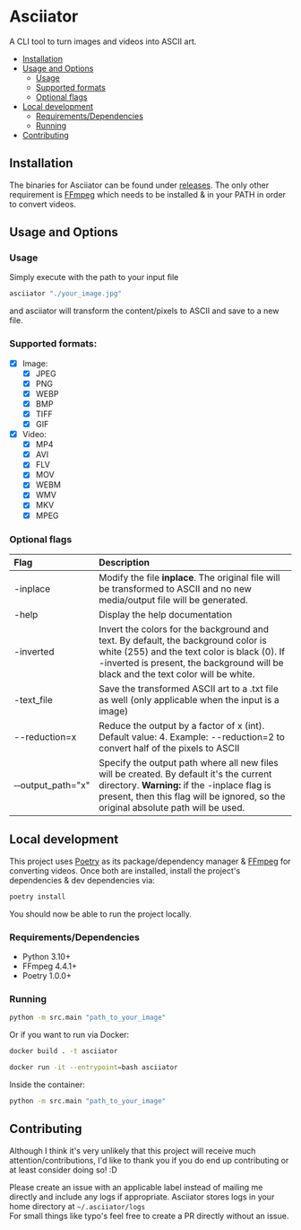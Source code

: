 # Asciiator
A CLI tool to turn images and videos into ASCII art.

- [Installation](#installation)
- [Usage and Options](#usage-and-options)
  - [Usage](#usage)
  - [Supported formats](#supported-formats)
  - [Optional flags](#optional-flags)
- [Local development](#local-development)
  - [Requirements/Dependencies](#requirementsdependencies)
  - [Running](#running)
- [Contributing](#contributing)

## Installation
The binaries for Asciiator can be found under [releases](https://github.com/nelup20/asciiator/releases). The only other requirement is [FFmpeg](https://ffmpeg.org/) which needs to be installed & in your PATH in order to convert videos.

## Usage and Options
### Usage
Simply execute with the path to your input file
```sh
asciiator "./your_image.jpg"
```

and asciiator will transform the content/pixels to ASCII and save to a new file.

### Supported formats:

- [x] Image:
   - [x] JPEG
   - [x] PNG
   - [x] WEBP
   - [x] BMP
   - [x] TIFF
   - [x] GIF
- [x] Video:
   - [x] MP4
   - [x] AVI
   - [x] FLV
   - [x] MOV
   - [x] WEBM
   - [x] WMV
   - [x] MKV
   - [x] MPEG

### Optional flags

| Flag                            | Description                                                                                                                                                                                                                   |
|:--------------------------------|:------------------------------------------------------------------------------------------------------------------------------------------------------------------------------------------------------------------------------|
| -inplace                        | Modify the file **inplace**. The original file will be transformed to ASCII and no new media/output file will be generated.                                                                                                   |
| -help                           | Display the help documentation                                                                                                                                                                                                |
| -inverted                       | Invert the colors for the background and text. By default, the background color is white (255) and the text color is black (0). If -inverted is present, the background will be black and the text color will be white.       |
| -text_file                      | Save the transformed ASCII art to a .txt file as well (only applicable when the input is a image)                                                                                                                             |
| --reduction=x                   | Reduce the output by a factor of x (int). Default value: 4. Example: --reduction=2 to convert half of the pixels to ASCII                                                                                                     |
| &#x2011;&#x2011;output_path="x" | Specify the output path where all new files will be created. By default it's the current directory. **Warning:** if the -inplace flag is present, then this flag will be ignored, so the original absolute path will be used. |

## Local development
This project uses [Poetry](https://python-poetry.org/) as its package/dependency manager & [FFmpeg](https://ffmpeg.org/) for converting videos.
Once both are installed, install the project's dependencies & dev dependencies via:
```sh
poetry install
```

You should now be able to run the project locally.

### Requirements/Dependencies

- Python 3.10+
- FFmpeg 4.4.1+
- Poetry 1.0.0+

### Running
```sh
python -m src.main "path_to_your_image"
```

Or if you want to run via Docker:
```sh
docker build . -t asciiator
```
```sh
docker run -it --entrypoint=bash asciiator
```
Inside the container:
```sh
python -m src.main "path_to_your_image"
```

## Contributing
Although I think it's very unlikely that this project will receive much attention/contributions, I'd like to thank you if you do end up contributing or at least consider doing so! :D

Please create an issue with an applicable label instead of mailing me directly and include any logs if appropriate. Asciiator stores logs in your home directory at `~/.asciiator/logs`\
For small things like typo's feel free to create a PR directly without an issue. 

